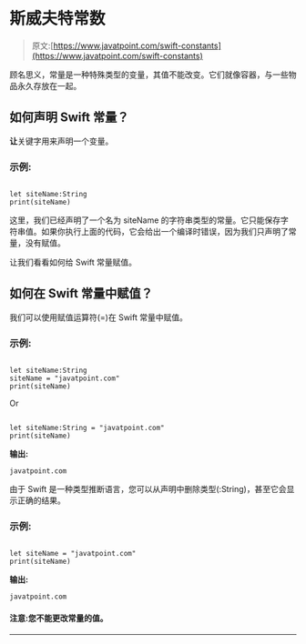 # 斯威夫特常数

> 原文:[https://www.javatpoint.com/swift-constants](https://www.javatpoint.com/swift-constants)

顾名思义，常量是一种特殊类型的变量，其值不能改变。它们就像容器，与一些物品永久存放在一起。

## 如何声明 Swift 常量？

**让**关键字用来声明一个变量。

### 示例:

```

let siteName:String
print(siteName)

```

这里，我们已经声明了一个名为 siteName 的字符串类型的常量。它只能保存字符串值。如果你执行上面的代码，它会给出一个编译时错误，因为我们只声明了常量，没有赋值。

让我们看看如何给 Swift 常量赋值。

## 如何在 Swift 常量中赋值？

我们可以使用赋值运算符(=)在 Swift 常量中赋值。

### 示例:

```

let siteName:String
siteName = "javatpoint.com"
print(siteName)

```

Or

```

let siteName:String = "javatpoint.com"
print(siteName)

```

**输出:**

```
javatpoint.com 

```

由于 Swift 是一种类型推断语言，您可以从声明中删除类型(:String)，甚至它会显示正确的结果。

### 示例:

```

let siteName = "javatpoint.com"
print(siteName)

```

**输出:**

```
javatpoint.com 

```

#### 注意:您不能更改常量的值。

* * *